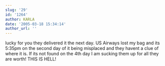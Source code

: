 ```yaml
---
slug: '29'
id: '1264'
author: KARLA
date: '2005-03-18 15:34:14'
author_url: ''
---
```

lucky for you they delivered it the next day. US Airways lost my bag and its 5:35pm on the second day of it being misplaced and they havent a clue of where it is. If its not found on the 4th day I am sucking them up for all they are worth! THIS IS HELL!
